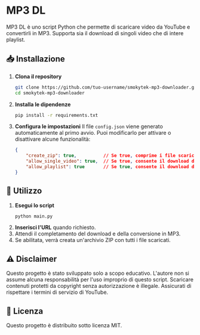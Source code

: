 # MP3 DL

MP3 DL è uno script Python che permette di scaricare video da YouTube e convertirli in MP3. Supporta sia il download di singoli video che di intere playlist.

## 📥 Installazione

1. **Clona il repository**
   ```sh
   git clone https://github.com/tuo-username/smokytek-mp3-downloader.git
   cd smokytek-mp3-downloader
   ```

2. **Installa le dipendenze**
   ```sh
   pip install -r requirements.txt
   ```

3. **Configura le impostazioni**
   Il file `config.json` viene generato automaticamente al primo avvio. Puoi modificarlo per attivare o disattivare alcune funzionalità:
   ```json
   {
       "create_zip": true,          // Se true, comprime i file scaricati in un archivio zip
       "allow_single_video": true,  // Se true, consente il download di singoli video
       "allow_playlist": true       // Se true, consente il download di intere playlist
   }
   ```

## 🚀 Utilizzo

1. **Esegui lo script**
   ```sh
   python main.py
   ```
2. **Inserisci l'URL** quando richiesto.
3. Attendi il completamento del download e della conversione in MP3.
4. Se abilitata, verrà creata un'archivio ZIP con tutti i file scaricati.

## ⚠ Disclaimer

Questo progetto è stato sviluppato solo a scopo educativo. L'autore non si assume alcuna responsabilità per l'uso improprio di questo script. Scaricare contenuti protetti da copyright senza autorizzazione è illegale. Assicurati di rispettare i termini di servizio di YouTube.

## 📜 Licenza
Questo progetto è distribuito sotto licenza MIT.

